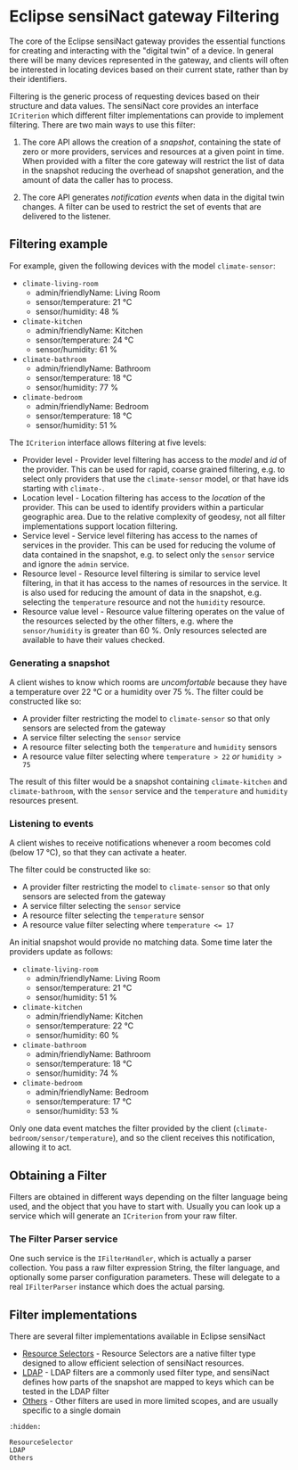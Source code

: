 # Eclipse sensiNact gateway Filtering

The core of the Eclipse sensiNact gateway provides the essential functions for creating and interacting with the "digital twin" of a device. In general there will be many devices represented in the gateway, and clients will often be interested in locating devices based on their current state, rather than by their identifiers.

Filtering is the generic process of requesting devices based on their structure and data values. The sensiNact core provides an interface `ICriterion` which different filter implementations can provide to implement filtering. There are two main ways to use this filter:

1. The core API allows the creation of a *snapshot*, containing the state of zero or more providers, services and resources at a given point in time. When provided with a filter the core gateway will restrict the list of data in the snapshot reducing the overhead of snapshot generation, and the amount of data the caller has to process.

2. The core API generates *notification events* when data in the digital twin changes. A filter can be used to restrict the set of events that are delivered to the listener. 

## Filtering example

For example, given the following devices with the model `climate-sensor`:

* `climate-living-room`
    - admin/friendlyName: Living Room
    - sensor/temperature: 21 °C
    - sensor/humidity: 48 %
* `climate-kitchen`
    - admin/friendlyName: Kitchen
    - sensor/temperature: 24 °C
    - sensor/humidity: 61 %
* `climate-bathroom`
    - admin/friendlyName: Bathroom
    - sensor/temperature: 18 °C
    - sensor/humidity: 77 %
* `climate-bedroom`
    - admin/friendlyName: Bedroom
    - sensor/temperature: 18 °C
    - sensor/humidity: 51 %

The `ICriterion` interface allows filtering at five levels:

* Provider level - Provider level filtering has access to the *model* and *id* of the provider. This can be used for rapid, coarse grained filtering, e.g. to select only providers that use the `climate-sensor` model, or that have ids starting with `climate-`.
* Location level - Location filtering has access to the *location* of the provider. This can be used to identify providers within a particular geographic area. Due to the relative complexity of geodesy, not all filter implementations support location filtering.
* Service level - Service level filtering has access to the names of services in the provider. This can be used for reducing the volume of data contained in the snapshot, e.g. to select only the `sensor` service and ignore the `admin` service.
* Resource level - Resource level filtering is similar to service level filtering, in that it has access to the names of resources in the service. It is also used for reducing the amount of data in the snapshot, e.g. selecting the `temperature` resource and not the `humidity` resource.
* Resource value level - Resource value filtering operates on the value of the resources selected by the other filters, e.g. where the `sensor/humidity` is greater than 60 %. Only resources selected are available to have their values checked.

### Generating a snapshot

A client wishes to know which rooms are *uncomfortable* because they have a temperature over 22 °C or a humidity over 75 %. The filter could be constructed like so:

* A provider filter restricting the model to `climate-sensor` so that only sensors are selected from the gateway
* A service filter selecting the `sensor` service
* A resource filter selecting both the `temperature` and `humidity` sensors
* A resource value filter selecting where `temperature > 22` *or* `humidity > 75`

The result of this filter would be a snapshot containing `climate-kitchen` and `climate-bathroom`, with the `sensor` service and the `temperature` and `humidity` resources present.

### Listening to events

A client wishes to receive notifications whenever a room becomes cold (below 17 °C), so that they can activate a heater.

The filter could be constructed like so:

* A provider filter restricting the model to `climate-sensor` so that only sensors are selected from the gateway
* A service filter selecting the `sensor` service
* A resource filter selecting the `temperature` sensor
* A resource value filter selecting where `temperature <= 17`

An initial snapshot would provide no matching data. Some time later the providers update as follows:

* `climate-living-room`
    - admin/friendlyName: Living Room
    - sensor/temperature: 21 °C
    - sensor/humidity: 51 %
* `climate-kitchen`
    - admin/friendlyName: Kitchen
    - sensor/temperature: 22 °C
    - sensor/humidity: 60 %
* `climate-bathroom`
    - admin/friendlyName: Bathroom
    - sensor/temperature: 18 °C
    - sensor/humidity: 74 %
* `climate-bedroom`
    - admin/friendlyName: Bedroom
    - sensor/temperature: 17 °C
    - sensor/humidity: 53 %

Only one data event matches the filter provided by the client (`climate-bedroom/sensor/temperature`), and so the client receives this notification, allowing it to act.

## Obtaining a Filter

Filters are obtained in different ways depending on the filter language being used, and the object that you have to start with. Usually you can look up a service which will generate an `ICriterion` from your raw filter.

### The Filter Parser service 

One such service is the `IFilterHandler`, which is actually a parser collection. You pass a raw filter expression String, the filter language, and optionally some parser configuration parameters. These will delegate to a real `IFilterParser` instance which does the actual parsing.

## Filter implementations

There are several filter implementations available in Eclipse sensiNact

* [Resource Selectors](./ResourceSelector.md) - Resource Selectors are a native filter type designed to allow efficient selection of sensiNact resources.
* [LDAP](./LDAP.md) - LDAP filters are a commonly used filter type, and sensiNact defines how parts of the snapshot are mapped to keys which can be tested in the LDAP filter
* [Others](./Others.md) - Other filters are used in more limited scopes, and are usually specific to a single domain

```{toctree}
:hidden:

ResourceSelector
LDAP
Others
```